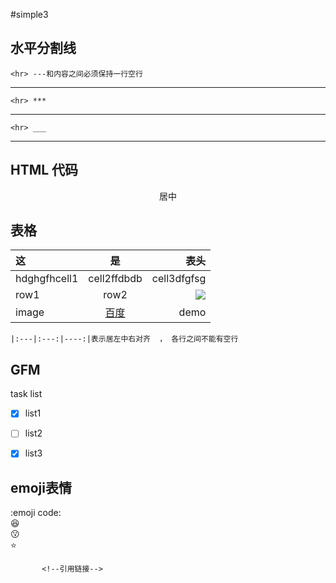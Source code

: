 #simple3
## 水平分割线
    <hr> ---和内容之间必须保持一行空行
    
---

    <hr> ***
    
***

    <hr> ___
    
___


## HTML 代码
<p align="center">居中</p>

## 表格
| 这 | 是 | 表头 |
|:---|:---:|----:|
| hdghgfhcell1 | cell2ffdbdb | cell3dfgfsg |
| row1 | row2 | ![][百度logo] |
| image | [百度] | demo |

    |:---|:---:|----:|表示居左中右对齐  ， 各行之间不能有空行



## GFM

task list
- [x] list1
- [ ] list2
- [x] list3


## emoji表情
:emoji code:  
:satisfied:  
:kissing:  
:star:


           <!--引用链接-->
           
[百度logo]: https://www.baidu.com/img/bd_logo1.png
[百度]: https://www.baidu.com